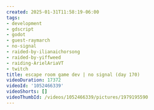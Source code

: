 ```yaml
---
created: 2025-01-31T11:58:19-06:00
tags:
- development
- gdscript
- godot
- guest-raymarch
- no-signal
- raided-by-ilianaichorsong
- raided-by-yiffweed
- raiding-ArielAriaVT
- twitch
title: escape room game dev | no signal (day 170)
videoDuration: 17372
videoId: '1052466339'
videoShorts: []
videoThumbId: /videos/1052466339/pictures/1979195590
---
```

